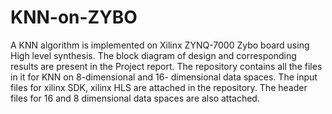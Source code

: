 # KNN-on-ZYBO
A KNN algorithm is implemented on Xilinx ZYNQ-7000 Zybo board using High level synthesis.
The block diagram of design and corresponding results are present in the Project report.
The repository contains all the files in it for KNN on 8-dimensional and 16- dimensional data spaces.
The input files for xilinx SDK, xilinx HLS are attached in the repository.
The header files for 16 and 8 dimensional data spaces are also attached.



